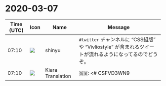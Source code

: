 # 2020-03-07

|Time (UTC)|Icon|Name|Message|
|---|---|---|---|
|07:10|![](https://avatars.slack-edge.com/2018-04-27/354445776386_e258f5ed5ba887b08668_72.jpg)|shinyu|`#twitter` チャンネルに “CSS組版” や “Vivliostyle” が含まれるツイートが流れるようになってるのでどうぞ。|
|07:10|![](https://avatars.slack-edge.com/2019-08-21/732685848020_f3f20736795184660348_72.png)|Kiara Translation|🇬🇧: &lt;# CSFVD3WN9 | twitter&gt; Tweets containing “CSS typesetting” and “Vivliostyle” are now available on the channel.|
